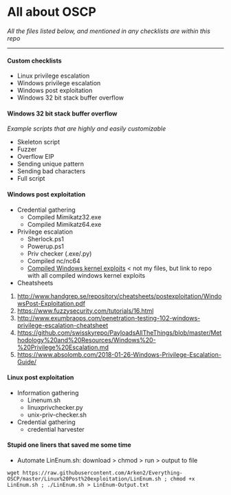 # All about OSCP
*All the files listed below, and mentioned in any checklists are within this repo*

----

#### Custom checklists

- Linux privilege escalation
- Windows privilege escalation
- Windows post exploitation
- Windows 32 bit stack buffer overflow

#### Windows 32 bit stack buffer overflow

*Example scripts that are highly and easily customizable*

- Skeleton script
- Fuzzer
- Overflow EIP
- Sending unique pattern
- Sending bad characters
- Full script

#### Windows post exploitation
- Credential gathering
  - Compiled Mimikatz32.exe
  - Compiled Mimikatz64.exe
- Privilege escalation
  - Sherlock.ps1
  - Powerup.ps1
  - Priv checker (.exe/.py)
  - Compiled nc/nc64
  - [Compiled Windows kernel exploits](https://github.com/SecWiki/windows-kernel-exploits) < not my files, but link to repo with all compiled windows kernel exploits
- Cheatsheets
1. http://www.handgrep.se/repository/cheatsheets/postexploitation/WindowsPost-Exploitation.pdf
2. https://www.fuzzysecurity.com/tutorials/16.html
3. http://www.exumbraops.com/penetration-testing-102-windows-privilege-escalation-cheatsheet
4. https://github.com/swisskyrepo/PayloadsAllTheThings/blob/master/Methodology%20and%20Resources/Windows%20-%20Privilege%20Escalation.md
5. https://www.absolomb.com/2018-01-26-Windows-Privilege-Escalation-Guide/
  

#### Linux post exploitation
- Information gathering
  - Linenum.sh
  - linuxprivchecker.py
  - unix-priv-checker.sh
- Credential gathering
  - credential harvester

#### Stupid one liners that saved me some time

- Automate LinEnum.sh: download > chmod > run > output to file

```
wget https://raw.githubusercontent.com/Arken2/Everything-OSCP/master/Linux%20Post%20exploitation/LinEnum.sh ; chmod +x LinEnum.sh ; ./LinEnum.sh > LinEnum-Output.txt
```
